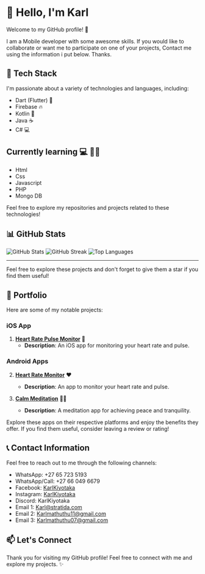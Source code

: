 # 👋 Hello, I'm Karl

Welcome to my GitHub profile! 🚀

I am a Mobile developer with some awesome skills. If you would like to collaborate or want me to participate on one of your projects, Contact me using the information i put below. Thanks.


## 🔧 Tech Stack

I'm passionate about a variety of technologies and languages, including:

- Dart (Flutter) :iphone:
- Firebase :fire:
- Kotlin :rocket:
- Java ☕
- C# :computer:

## Currently learning :computer: 👨‍💻
 - Html
 - Css
 - Javascript
 - PHP
 - Mongo DB

Feel free to explore my repositories and projects related to these technologies!

## 📊 GitHub Stats
![GitHub Stats](https://github-readme-stats.vercel.app/api?username=Karlmathuthu&theme=dark&hide_border=false&include_all_commits=false&count_private=false)
![GitHub Streak](https://github-readme-streak-stats.herokuapp.com/?user=Karlmathuthu&theme=dark&hide_border=false)
![Top Languages](https://github-readme-stats.vercel.app/api/top-langs/?username=Karlmathuthu&theme=dark&hide_border=false&include_all_commits=false&count_private=false&layout=compact)

---

Feel free to explore these projects and don't forget to give them a star if you find them useful!

## 🌟 Portfolio

Here are some of my notable projects:

### iOS App

1. [**Heart Rate Pulse Monitor**](https://apps.apple.com/za/app/heart-rate-pulse-monitor/id6468120647) 📱
   - **Description**: An iOS app for monitoring your heart rate and pulse.

### Android Apps

2. [**Heart Rate Monitor**](https://play.google.com/store/apps/details?id=com.karl.heart_rate) ❤️
   - **Description**: An app to monitor your heart rate and pulse.

3. [**Calm Meditation**](https://play.google.com/store/apps/details?id=com.karlmathuthu.calm_meditation) 🧘‍♂️
   - **Description**: A meditation app for achieving peace and tranquility.

Explore these apps on their respective platforms and enjoy the benefits they offer. If you find them useful, consider leaving a review or rating!

## 📞 Contact Information

Feel free to reach out to me through the following channels:

- WhatsApp: +27 65 723 5193
- WhatsApp/Call: +27 66 049 6679
- Facebook: [KarlKiyotaka](https://www.facebook.com/KarlKiyotaka)
- Instagram: [KarlKiyotaka](https://www.instagram.com/KarlKiyotaka)
- Discord: KarlKiyotaka
- Email 1: Karl@stratida.com
- Email 2: Karlmathuthu11@gmail.com
- Email 3: Karlmathuthu07@gmail.com

## 📫 Let's Connect

Thank you for visiting my GitHub profile! Feel free to connect with me and explore my projects. ✨

